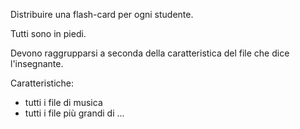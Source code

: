Distribuire una flash-card per ogni studente.

Tutti sono in piedi.

Devono raggrupparsi a seconda della caratteristica del file che dice l'insegnante.

Caratteristiche:
* tutti i file di musica
* tutti i file più grandi di ...
